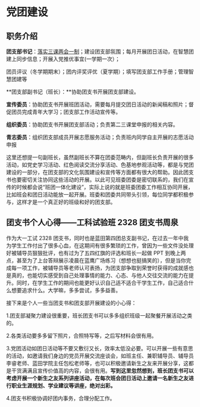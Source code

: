 # **党团建设**

## **职务介绍**

**团支部书记**：<u>落实三课两会一制</u>；建设团支部氛围；每月开展团日活动，在智慧团建上同步信息；开展入党推优事宜(一学期一次）；

团员评议（冬学期期末）；团内评奖评优（夏学期）；填写团支部工作手册；管理智慧团建等

**团支部副书记（班长）：**协助团支书开展团支部建设。

**宣传委员**：协助团支书开展班团活动，需要每月提交团日活动的新闻稿和照片；督促团员完成青年大学习；团支部工作活动宣传等。

**组织委员**：协助团支书开展团支部活动；负责第二三课堂申报的相关内容。

**青志委员**：组织团支部成员开展志愿服务活动；负责班内同学自主开展的志愿活动申报

这里还想提一句副班长，虽然副班长不算在团委范畴内，但副班长负责开展的很多活动，如党史学习活动、红色阅读交流分享活动、色基地参观活动等，都是与党团建设的一部分，在团支部的文化氛围建设和宣传等方面都有很大的帮助。因此团支书也要密切关注协同这些活动的开展。以此可见班委团委是密切联系的，我们在宣传的时候都会说“班团一体化建设”，实际上说的就是班委团委工作相互协同开展，比如班会和团日活动能放一起开展。班委和团委共同带头引领，每位同学都积极参与，这样才是一个真正好的班级和好的团支部。

## **团支书个人心得——工科试验班 2328 团支书周泉**

作为大一工试 2328 团支书，同时也是蓝田第四团总支副书记，在过去一年中我为学生工作付出了很多心血，在这期间有很多繁琐的工作，曾因为一些文件没处理好被辅导员狠狠批评，也有过为了五四红旗的评选和班长一起做 PPT 到晚上两点，甚至为了上台答辩展示凌晨在蓝鹰广场练习（想想也挺搞笑的），但是当你完成每一项工作，被辅导员等老师认可表扬，为团支部争取到荣誉时获得的成就感也是真的，也能切实感受到自己处理事情的能力、心态、与他人交往交流的能力在提升。同时，在学生工作的期间也能更好认识自己适不适合干学生工作，自己适合什么想要追求什么。大学嘛，多多尝试，多多益善。

接下来是个人一些当团支书和团支部开展建设的小心得：

1.团支部凝聚力建设很重要，班长团支书可以多多组织班级一起聚餐开展活动之类的。

2.各类活动要多多留下照片，合照特写等，之后写材料会很有用。

3.党团活动如团日活动等不要又敷衍又长，效率太低没必要。可以开展一些有意思的活动，如邀请我们身边的党员开展交流座谈会，如班主任、兼职辅导员、辅导员李睿老师、蓝田学院主任包松老师等，也可以积极邀请新生之友来开展分享，这都是干货满满且宣传价值高的内容，会很有用。**写到这里忽然想到，班长团支书可以考虑开展一个新生之友系列讲座活动，在每次班会团日活动上邀请一名新生之友进行职业生涯规划、学业建议等讲座，绝对出彩。**

4.团支书积极协调好团内事务，合理分配工作。

